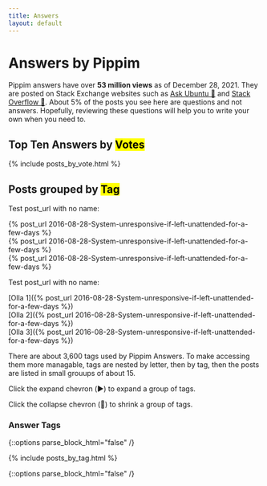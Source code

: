 ```yaml
---
title: Answers
layout: default
---
```


# Answers by Pippim

Pippim answers have over
 **53 million views** as of December 28, 2021.
They are posted on Stack Exchange websites
 such as [Ask Ubuntu 🔗](https://askubuntu.com "Visit www.askubuntu.com 🔗") and
[Stack Overflow 🔗](https://stackoverflow.com "Visit www.stackoverflow.com 🔗").
About 5% of the posts you see here are questions and not answers.
Hopefully, reviewing these questions will help you to write your own when you need to.

## Top Ten Answers by <mark>Votes</mark>

{% include posts_by_vote.html %}

## Posts grouped by <mark>Tag</mark>

Test post_url with no name: 

<p>
{% post_url 2016-08-28-System-unresponsive-if-left-unattended-for-a-few-days %}<br />
{% post_url 2016-08-28-System-unresponsive-if-left-unattended-for-a-few-days %}<br />
{% post_url 2016-08-28-System-unresponsive-if-left-unattended-for-a-few-days %}<br />
</p>


Test post_url with no name: 

<p>
[Olla 1]({% post_url 2016-08-28-System-unresponsive-if-left-unattended-for-a-few-days %})<br />
[Olla 2]({% post_url 2016-08-28-System-unresponsive-if-left-unattended-for-a-few-days %})<br />
[Olla 3]({% post_url 2016-08-28-System-unresponsive-if-left-unattended-for-a-few-days %})<br />
</p>

There are about 3,600 tags used by Pippim Answers.
To make accessing them more managable, tags are nested by letter,
then by tag, then the posts are listed in small grouups of about 15.

Click the expand chevron (▶️) to expand a group of tags.

Click the collapse chevron (🔽) to shrink a group of tags.

### Answer Tags

{::options parse_block_html="false" /}

{% include posts_by_tag.html %}

{::options parse_block_html="false" /}
